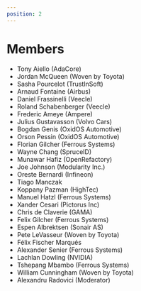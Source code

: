 ```yaml
---
position: 2
---
```

# Members

- Tony Aiello (AdaCore)
- Jordan McQueen (Woven by Toyota)
- Sasha Pourcelot (TrustInSoft)
- Arnaud Fontaine (Airbus)
- Daniel Frassinelli (Veecle)
- Roland Schabenberger (Veecle)
- Frederic Ameye (Ampere)
- Julius Gustavasson (Volvo Cars)
- Bogdan Genis (OxidOS Automotive)
- Orson Pessin (OxidOS Automotive)
- Florian Gilcher (Ferrous Systems)
- Wayne Chang (SpruceID)
- Munawar Hafiz (OpenRefactory)
- Joe Johnson (Modularity Inc.)
- Oreste Bernardi (Infineon)
- Tiago Manczak
- Koppany Pazman (HighTec)
- Manuel Hatzl (Ferrous Systems)
- Xander Cesari (Pictorus Inc)
- Chris de Claverie (GAMA)
- Felix Gilcher (Ferrous Systems)
- Espen Albrektsen (Sonair AS)
- Pete LeVasseur (Woven by Toyota)
- Félix Fischer Marqués
- Alexander Senier (Ferrous Systems)
- Lachlan Dowling (NVIDIA)
- Tshepang Mbambo (Ferrous Systems)
- William Cunningham (Woven by Toyota)
- Alexandru Radovici (Moderator)
